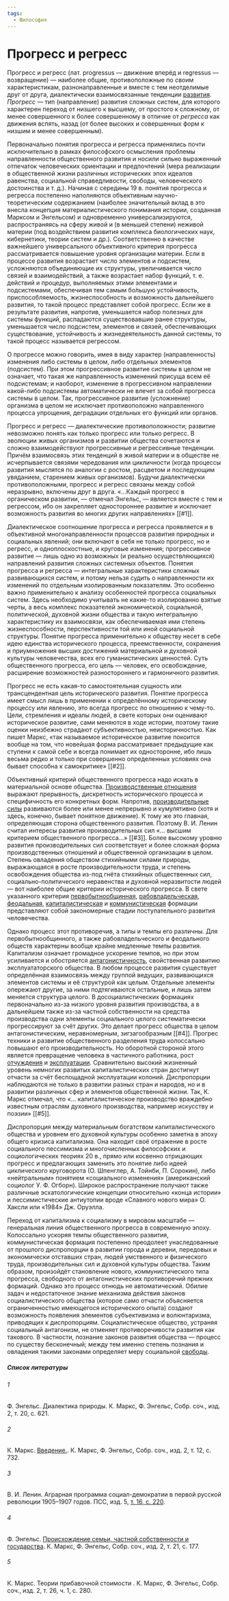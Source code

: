 ```yaml
---
tags:
  - Философия
---
```

# Прогресс и регресс

Прогресс и регресс (лат. progressus — движение вперёд и regressus — возвращение) — наиболее общие, противоположные по своим характеристикам, разнонаправленные и вместе с тем неотделимые друг от друга, диалектически взаимосвязанные тенденции [развития](Развитие). _Прогресс_ — тип (направление) развития сложных систем, для которого характерен переход от низшего к высшему, от простого к сложному, от менее совершенного к более совершенному в отличие от _регресса_ как движения вспять, назад (от более высоких и совершенных форм к низшим и менее совершенным).

Первоначально понятия прогресса и регресса применялись почти исключительно в рамках философского осмысления проблемы направленности общественного развития и носили сильно выраженный отпечаток человеческих ориентации и предпочтений (мера реализации в общественной жизни различных исторических эпох идеалов равенства, социальной справедливости, свободы, человеческого достоинства и т. д.). Начиная с середины 19 в. понятия прогресса и регресса постепенно наполняются объективным научно-теоретическим содержанием (наиболее значительный вклад в это внесла концепция материалистического понимания истории, созданная Марксом и Энгельсом) и одновременно универсализируются, распространяясь на сферу живой и (в меньшей степени) неживой материи (под воздействием развития комплекса биологических наук, кибернетики, теории систем и др.). Соответственно в качестве важнейшего универсального объективного критерия прогресса рассматривается повышение уровня организации материи. Если в процессе развития возрастает число элементов и подсистем, усложняются объединяющие их структуры, увеличивается число связей и взаимодействий, а также возрастает набор функций, т. е. действий и процедур, выполняемых этими элементами и подсистемами, обеспечивая тем самым бо́льшую устойчивость, приспособляемость, жизнеспособность и возможность дальнейшего развития, то такой процесс представляет собой прогресс. Если же в результате развития, напротив, уменьшается набор полезных для системы функций, распадаются существовавшие ранее структуры, уменьшается число подсистем, элементов и связей, обеспечивающих существование, устойчивость и жизнедеятельность данной системы, то такой процесс называется регрессом.

О прогрессе можно говорить, имея в виду характер (направленность) изменения либо системы в целом, либо отдельных элементов (подсистем). При этом прогрессивное развитие системы в целом не означает, что такая же направленность изменений присуща всем её подсистемам; и наоборот, изменение в прогрессивном направлении какой-либо подсистемы автоматически не влечет за собой прогресса системы в целом. Так, прогрессивное развитие (усложнение) организма в целом не исключает противоположно направленного процесса упрощения, деградации отдельных его функций или органов.

Прогресс и регресс — диалектические противоположности; развитие невозможно понять как только прогресс или только регресс. В эволюции живых организмов и развитии общества сочетаются и сложно взаимодействуют прогрессивные и регрессивные тенденции. Причём взаимосвязь этих тенденций в живой материи и в обществе не исчерпывается связями чередования или цикличности (когда процессы развития мыслятся по аналогии с ростом, расцветом и последующим увяданием, старением живых организмов). Будучи диалектически противоположными, прогресс и регресс связаны между собой неразрывно, включены друг в друга. «…Каждый прогресс в органическом развитии, — отмечал Энгельс, — является вместе с тем и регрессом, ибо он закрепляет одностороннее развитие и исключает возможность развития во многих других направлениях» [[#1]].

Диалектическое соотношение прогресса и регресса проявляется и в объективной многонаправленности процессов развития природных и социальных явлений; они включают в себя не только прогресс, но и регресс, и одноплоскостные, и круговые изменения; прогрессивное развитие — лишь одно из возможных (и реально осуществляющихся) направлений развития сложных системных объектов. Понятия прогресса и регресса — интегральные характеристики сложных развивающихся систем, и потому нельзя судить о направленности их изменений по отдельным изолированным показателям. Это особенно важно применительно к анализу особенностей прогресса социальных систем. Здесь необходимо учитывать не какие-то изолированно взятые черты, а весь комплекс показателей экономической, социальной, политической, духовной жизни общества и такую интегральную характеристику их взаимосвязи, как обеспечиваемая ими степень жизнеспособности, перспективности той или иной социальной структуры. Понятие прогресса применительно к обществу несет в себе идею единства исторического процесса, преемственности, сохранения и приумножения высших достижений материальной и духовной культуры человечества, всех его гуманистических ценностей. Суть общественного прогресса, его цель — человек, его освобождение, расширение возможностей разностороннего и гармоничного развития.

Прогресс не есть какая-то самостоятельная сущность или трансцендентная цель исторического развития. Понятие прогресса имеет смысл лишь в применении к определённому историческому процессу или явлению, это всегда прогресс по отношению к чему-то. Цели, стремления и идеалы людей, в свете которых они оценивают историческое развитие, сами меняются в ходе истории, поэтому такие оценки неизбежно страдают субъективностью, неисторичностью. Как пишет Маркс, «так называемое историческое развитие покоится вообще на том, что новейшая форма рассматривает предыдущие как ступени к самой себе и всегда понимает их односторонне, ибо лишь весьма редко и только при совершенно определенных условиях она бывает способна к самокритике» [[#2]].

Объективный критерий общественного прогресса надо искать в материальной основе общества. [Производственные отношения](Производственные%20отношения) выражают прерывность, дискретность исторического процесса и специфичность его конкретных форм. Напротив, [производительные силы](Производительные%20силы) развиваются более или менее непрерывно и кумулятивно (хотя и здесь, конечно, бывает понятное движение). К тому же это главная, определяющая сторона общественного развития. Поэтому В. И. Ленин считал интересы развития производительных сил «… высшим критерием общественного прогресса…» [[#3]]. Более высокому уровню развития производительных сил соответствует и более сложная форма производственных отношений и общественной организации в целом. Степень овладения обществом стихийными силами природы, выражающаяся в росте производительности труда, и степень освобождения общества из-под гнёта стихийных общественных сил, социально-политического неравенства и духовной неразвитости людей — вот наиболее общие критерии исторического прогресса. В свете указанного критерия [первобытнообщинная](Первобытнообщинный%20строй), [рабовладельческая](Рабовладельческий%20строй), [феодальная](Феодализм), [капиталистическая](Капитализм) и [коммунистическая](Коммунизм) формации представляют собой закономерные стадии поступательного развития человечества.

Однако процесс этот противоречив, а типы и темпы его различны. Для первобытнообщинного, а также рабовладельческого и феодального обществ характерны вообще крайне медленные темпы развития. Капитализм означает громадное ускорение темпов, но при этом усиливается и обостряется [антагонистичность](Антагонизм), свойственная развитию эксплуататорского общества. В любом процессе развития существует определённая взаимосвязь между группой ведущих, развивающихся элементов системы и её структурой как целым. Отдельные элементы опережают другие, за ними подтягиваются остальные, и лишь затем меняется структура целого. В досоциалистических формациях первоначально из-за низкого уровня развития производства, а в дальнейшем также из-за частной собственности на средства производства одни элементы социального целого систематически прогрессируют за счёт других. Это делает прогресс общества в целом антагонистическим, неравномерным, зигзагообразным [[#4]]. Прогрес техники и развитие общественного разделения труда колоссально повышают его производительность. Но оборотной стороной этого является превращение человека в частичного работника, рост [отчуждения](Отчуждение) и [эксплуатации](Эксплуатация). Сравнительно высокий жизненный уровень немногих развитых капиталистических стран достигнут отчасти за счёт беспощадной эксплуатации колоний. Диспропорции наблюдаются не только в развитии разных стран и народов, но и в развитии различных сфер и элементов общественной жизни. Так, К. Маркс отмечал, что «… капиталистическое производство враждебно известным отраслям духовного производства, например искусству и поэзии» [[#5]].

Диспропорция между материальным богатством капиталистического общества и уровнем его духовной культуры особенно заметна в эпоху общего кризиса капитализма. Она находит своё отражение в росте социального пессимизма и многочисленных философских и социологических теориях 20 в., прямо или косвенно отрицающих прогресс и предлагающих заменить это понятие либо идеей циклического круговорота (О. Шпенглер, А. Тойнби, П. Сорокин), либо «нейтральным» понятием «социального изменения» (американский социолог У. Ф. Огборн). Широкое распространение получают также различные эсхатологические концепции относительно «конца истории» и пессимистические антиутопии вроде «Славного нового мира» О. Хаксли или «1984» Дж. Оруэлла.

Переход от капитализма к социализму в мировом масштабе — генеральная линия общественного прогресса в современную эпоху. Колоссально ускоряя темпы общественного развития, коммунистическая формация постепенно преодолеет унаследованные от прошлого диспропорции в развитии города и деревни, передовых и экономически отставших стран, людей умственного и физического труда, производительных сил и духовной культуры общества. Таким образом, произойдёт становление нового, коммунистического типа прогресса, свободного от антагонистических противоречий прежних формаций. Однако это процесс отнюдь не автоматический. Обилие задач и недостаточное знание механизма действия законов социалистического общества (которое само отчасти объясняется ограниченностью имеющегося исторического опыта) создают возможность появления элементов субъективизма и волюнтаризма, приводящих к диспропорциям. Социалистическое общество, устраняя социальный антагонизм, не отменяет противоречивости развития как такового. В частности, познание законов развития общества — процесс по существу бесконечный; между тем именно степень познания и овладения такими законами определяет меру социальной [свободы](Свобода).

##### Список литературы

###### 1
Ф. Энгельс. Диалектика природы. К. Маркс, Ф. Энгельс, Собр. соч., изд. 2, т. 20, с. 621.

###### 2
К. Маркс. [Введение.](https://www.esperanto.mv.ru/Marksismo/Vved/vved.html#p24). К. Маркс, Ф. Энгельс, Собр. соч., изд. 2, т. 12, с. 732.

###### 3
В. И. Ленин. Аграрная программа социал-демократии в первой русской революции 1905–1907 годов. ПСС, изд. 5, [т. 16, с. 220](http://uaio.ru/vil/16.htm#s220).

###### 4
Ф. Энгельс. [Происхождение семьи, частной собственности и государства](https://www.esperanto.mv.ru/Marksismo/Pschsg/pschsg-9.html#p198). К. Маркс, Ф. Энгельс, Собр. соч., изд. 2, т. 21, с. 177.

###### 5
К. Маркс. Теории прибавочной стоимости . К. Маркс, Ф. Энгельс, Собр. соч., изд. 2, т. 26, ч. 1, с. 280.